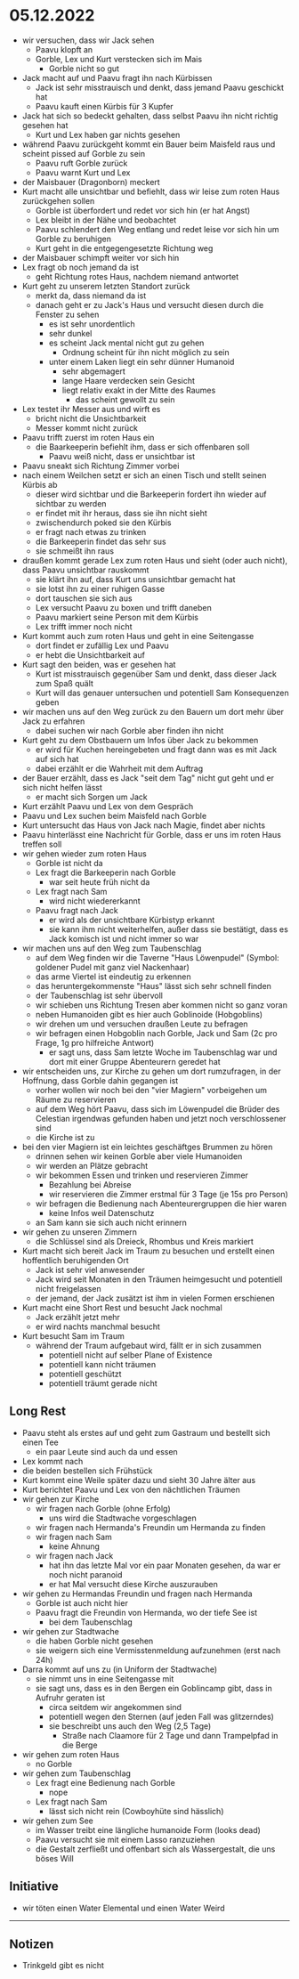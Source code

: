 # 05.12.2022
- wir versuchen, dass wir Jack sehen
    - Paavu klopft an
    - Gorble, Lex und Kurt verstecken sich im Mais
        - Gorble nicht so gut
- Jack macht auf und Paavu fragt ihn nach Kürbissen
    - Jack ist sehr misstrauisch und denkt, dass jemand Paavu geschickt hat
    - Paavu kauft einen Kürbis für 3 Kupfer
- Jack hat sich so bedeckt gehalten, dass selbst Paavu ihn nicht richtig gesehen hat
    - Kurt und Lex haben gar nichts gesehen
- während Paavu zurückgeht kommt ein Bauer beim Maisfeld raus und scheint pissed auf Gorble zu sein
    - Paavu ruft Gorble zurück
    - Paavu warnt Kurt und Lex
- der Maisbauer (Dragonborn) meckert
- Kurt macht alle unsichtbar und befiehlt, dass wir leise zum roten Haus zurückgehen sollen
    - Gorble ist überfordert und redet vor sich hin (er hat Angst)
    - Lex bleibt in der Nähe und beobachtet
    - Paavu schlendert den Weg entlang und redet leise vor sich hin um Gorble zu beruhigen
    - Kurt geht in die entgegengesetzte Richtung weg
- der Maisbauer schimpft weiter vor sich hin
- Lex fragt ob noch jemand da ist
    - geht Richtung rotes Haus, nachdem niemand antwortet
- Kurt geht zu unserem letzten Standort zurück
    - merkt da, dass niemand da ist
    - danach geht er zu Jack's Haus und versucht diesen durch die Fenster zu sehen
        - es ist sehr unordentlich
        - sehr dunkel
        - es scheint Jack mental nicht gut zu gehen
            - Ordnung scheint für ihn nicht möglich zu sein
        - unter einem Laken liegt ein sehr dünner Humanoid
            - sehr abgemagert
            - lange Haare verdecken sein Gesicht
            - liegt relativ exakt in der Mitte des Raumes
                - das scheint gewollt zu sein
- Lex testet ihr Messer aus und wirft es
    - bricht nicht die Unsichtbarkeit
    - Messer kommt nicht zurück
- Paavu trifft zuerst im roten Haus ein
    - die Baarkeeperin befiehlt ihm, dass er sich offenbaren soll
        - Paavu weiß nicht, dass er unsichtbar ist
- Paavu sneakt sich Richtung Zimmer vorbei
- nach einem Weilchen setzt er sich an einen Tisch und stellt seinen Kürbis ab
    - dieser wird sichtbar und die Barkeeperin fordert ihn wieder auf sichtbar zu werden
    - er findet mit ihr heraus, dass sie ihn nicht sieht
    - zwischendurch poked sie den Kürbis
    - er fragt nach etwas zu trinken
    - die Barkeeperin findet das sehr sus
    - sie schmeißt ihn raus
- draußen kommt gerade Lex zum roten Haus und sieht (oder auch nicht), dass Paavu unsichtbar rauskommt
    - sie klärt ihn auf, dass Kurt uns unsichtbar gemacht hat
    - sie lotst ihn zu einer ruhigen Gasse
    - dort tauschen sie sich aus
    - Lex versucht Paavu zu boxen und trifft daneben
    - Paavu markiert seine Person mit dem Kürbis
    - Lex trifft immer noch nicht
- Kurt kommt auch zum roten Haus und geht in eine Seitengasse
    - dort findet er zufällig Lex und Paavu
    - er hebt die Unsichtbarkeit auf
- Kurt sagt den beiden, was er gesehen hat
    - Kurt ist misstrauisch gegenüber Sam und denkt, dass dieser Jack zum Spaß quält
    - Kurt will das genauer untersuchen und potentiell Sam Konsequenzen geben
- wir machen uns auf den Weg zurück zu den Bauern um dort mehr über Jack zu erfahren
    - dabei suchen wir nach Gorble aber finden ihn nicht
- Kurt geht zu dem Obstbauern um Infos über Jack zu bekommen
    - er wird für Kuchen hereingebeten und fragt dann was es mit Jack auf sich hat
    - dabei erzählt er die Wahrheit mit dem Auftrag
- der Bauer erzählt, dass es Jack "seit dem Tag" nicht gut geht und er sich nicht helfen lässt
    - er macht sich Sorgen um Jack
- Kurt erzählt Paavu und Lex von dem Gespräch
- Paavu und Lex suchen beim Maisfeld nach Gorble
- Kurt untersucht das Haus von Jack nach Magie, findet aber nichts
- Paavu hinterlässt eine Nachricht für Gorble, dass er uns im roten Haus treffen soll
- wir gehen wieder zum roten Haus
    - Gorble ist nicht da
    - Lex fragt die Barkeeperin nach Gorble
        - war seit heute früh nicht da
    - Lex fragt nach Sam
        - wird nicht wiedererkannt
    - Paavu fragt nach Jack
        - er wird als der unsichtbare Kürbistyp erkannt
        - sie kann ihm nicht weiterhelfen, außer dass sie bestätigt, dass es Jack komisch ist und nicht immer so war
- wir machen uns auf den Weg zum Taubenschlag
    - auf dem Weg finden wir die Taverne "Haus Löwenpudel" (Symbol: goldener Pudel mit ganz viel Nackenhaar)
    - das arme Viertel ist eindeutig zu erkennen
    - das heruntergekommenste "Haus" lässt sich sehr schnell finden
    - der Taubenschlag ist sehr übervoll
    - wir schieben uns Richtung Tresen aber kommen nicht so ganz voran
    - neben Humanoiden gibt es hier auch Goblinoide (Hobgoblins)
    - wir drehen um und versuchen draußen Leute zu befragen
    - wir befragen einen Hobgoblin nach Gorble, Jack und Sam (2c pro Frage, 1g pro hilfreiche Antwort)
        - er sagt uns, dass Sam letzte Woche im Taubenschlag war und dort mit einer Gruppe Abenteurern geredet hat
- wir entscheiden uns, zur Kirche zu gehen um dort rumzufragen, in der Hoffnung, dass Gorble dahin gegangen ist
    - vorher wollen wir noch bei den "vier Magiern" vorbeigehen um Räume zu reservieren
    - auf dem Weg hört Paavu, dass sich im Löwenpudel die Brüder des Celestian irgendwas gefunden haben und jetzt noch verschlossener sind
    - die Kirche ist zu
- bei den vier Magiern ist ein leichtes geschäftges Brummen zu hören
    - drinnen sehen wir keinen Gorble aber viele Humanoiden
    - wir werden an Plätze gebracht
    - wir bekommen Essen und trinken und reservieren Zimmer
        - Bezahlung bei Abreise
        - wir reservieren die Zimmer erstmal für 3 Tage (je 15s pro Person)
    - wir befragen die Bedienung nach Abenteurergruppen die hier waren
        - keine Infos weil Datenschutz
    - an Sam kann sie sich auch nicht erinnern
- wir gehen zu unseren Zimmern
    - die Schlüssel sind als Dreieck, Rhombus und Kreis markiert
- Kurt macht sich bereit Jack im Traum zu besuchen und erstellt einen hoffentlich beruhigenden Ort
    - Jack ist sehr viel anwesender
    - Jack wird seit Monaten in den Träumen heimgesucht und potentiell nicht freigelassen
    - der jemand, der Jack zusätzt ist ihm in vielen Formen erschienen
- Kurt macht eine Short Rest und besucht Jack nochmal
    - Jack erzählt jetzt mehr
    - er wird nachts manchmal besucht
- Kurt besucht Sam im Traum
    - während der Traum aufgebaut wird, fällt er in sich zusammen
        - potentiell nicht auf selber Plane of Existence
        - potentiell kann nicht träumen
        - potentiell geschützt
        - potentiell träumt gerade nicht

## Long Rest
- Paavu steht als erstes auf und geht zum Gastraum und bestellt sich einen Tee
    - ein paar Leute sind auch da und essen
- Lex kommt nach
- die beiden bestellen sich Frühstück
- Kurt kommt eine Weile später dazu und sieht 30 Jahre älter aus
- Kurt berichtet Paavu und Lex von den nächtlichen Träumen
- wir gehen zur Kirche
    - wir fragen nach Gorble (ohne Erfolg)
        - uns wird die Stadtwache vorgeschlagen
    - wir fragen nach Hermanda's Freundin um Hermanda zu finden
    - wir fragen nach Sam
        - keine Ahnung
    - wir fragen nach Jack
        - hat ihn das letzte Mal vor ein paar Monaten gesehen, da war er noch nicht paranoid
        - er hat Mal versucht diese Kirche auszurauben
- wir gehen zu Hermandas Freundin und fragen nach Hermanda
    - Gorble ist auch nicht hier
    - Paavu fragt die Freundin von Hermanda, wo der tiefe See ist
        - bei dem Taubenschlag
- wir gehen zur Stadtwache
    - die haben Gorble nicht gesehen
    - sie weigern sich eine Vermisstenmeldung aufzunehmen (erst nach 24h)
- Darra kommt auf uns zu (in Uniform der Stadtwache)
    - sie nimmt uns in eine Seitengasse mit
    - sie sagt uns, dass es in den Bergen ein Goblincamp gibt, dass in Aufruhr geraten ist
        - circa seitdem wir angekommen sind
        - potentiell wegen den Sternen (auf jeden Fall was glitzerndes)
        - sie beschreibt uns auch den Weg (2,5 Tage)
            - Straße nach Claamore für 2 Tage und dann Trampelpfad in die Berge
- wir gehen zum roten Haus
    - no Gorble
- wir gehen zum Taubenschlag
    - Lex fragt eine Bedienung nach Gorble
        - nope
    - Lex fragt nach Sam
        - lässt sich nicht rein (Cowboyhüte sind hässlich)
- wir gehen zum See
    - im Wasser treibt eine längliche humanoide Form (looks dead)
    - Paavu versucht sie mit einem Lasso ranzuziehen
    - die Gestalt zerfließt und offenbart sich als Wassergestalt, die uns böses Will

## Initiative
- wir töten einen Water Elemental und einen Water Weird

---
## Notizen
- Trinkgeld gibt es nicht